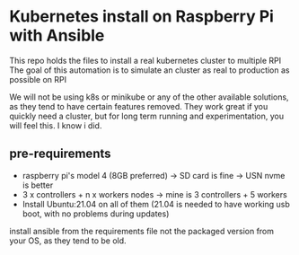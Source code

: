 # Kubernetes install on Raspberry Pi with Ansible

This repo holds the files to install a real kubernetes cluster to multiple RPI
The goal of this automation is to simulate an cluster as real to production as possible on RPI

We will not be using k8s or minikube or any of the other available solutions, as they tend to have certain features removed.
They work great if you quickly need a cluster, but for long term running and experimentation, you will feel this.
I know i did.

## pre-requirements
* raspberry pi's model 4 (8GB preferred) -> SD card is fine -> USN nvme is better
* 3 x controllers + n x workers nodes -> mine is 3 controllers + 5 workers
* Install Ubuntu:21.04 on all of them (21.04 is needed to have working usb boot, with no problems during updates)

install ansible from the requirements file not the packaged version from your OS, as they tend to be old.
